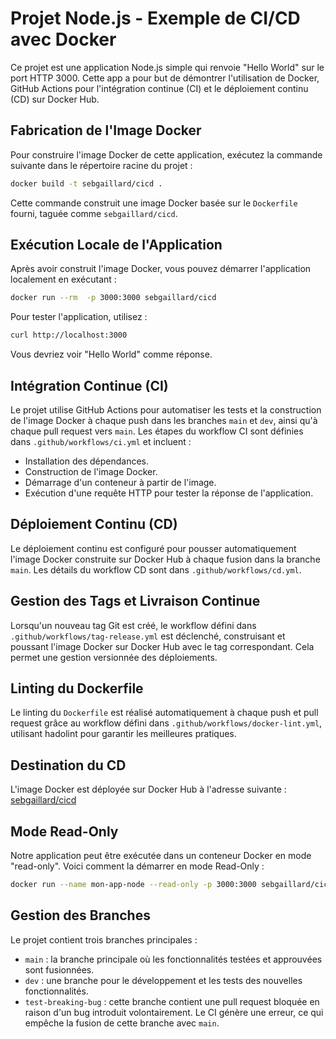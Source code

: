 # Projet Node.js - Exemple de CI/CD avec Docker

Ce projet est une application Node.js simple qui renvoie "Hello World" sur le port HTTP 3000. Cette app a pour but de démontrer l'utilisation de Docker, GitHub Actions pour l'intégration continue (CI) et le déploiement continu (CD) sur Docker Hub.

## Fabrication de l'Image Docker

Pour construire l'image Docker de cette application, exécutez la commande suivante dans le répertoire racine du projet :

```bash
docker build -t sebgaillard/cicd .
```

Cette commande construit une image Docker basée sur le `Dockerfile` fourni, taguée comme `sebgaillard/cicd`.

## Exécution Locale de l'Application

Après avoir construit l'image Docker, vous pouvez démarrer l'application localement en exécutant :

```bash
docker run --rm  -p 3000:3000 sebgaillard/cicd
```

Pour tester l'application, utilisez :

```bash
curl http://localhost:3000
```

Vous devriez voir "Hello World" comme réponse.

## Intégration Continue (CI)

Le projet utilise GitHub Actions pour automatiser les tests et la construction de l'image Docker à chaque push dans les branches `main` et `dev`, ainsi qu'à chaque pull request vers `main`. Les étapes du workflow CI sont définies dans `.github/workflows/ci.yml` et incluent :

- Installation des dépendances.
- Construction de l'image Docker.
- Démarrage d'un conteneur à partir de l'image.
- Exécution d'une requête HTTP pour tester la réponse de l'application.

## Déploiement Continu (CD)

Le déploiement continu est configuré pour pousser automatiquement l'image Docker construite sur Docker Hub à chaque fusion dans la branche `main`. Les détails du workflow CD sont dans `.github/workflows/cd.yml`.

## Gestion des Tags et Livraison Continue

Lorsqu'un nouveau tag Git est créé, le workflow défini dans `.github/workflows/tag-release.yml` est déclenché, construisant et poussant l'image Docker sur Docker Hub avec le tag correspondant. Cela permet une gestion versionnée des déploiements.

## Linting du Dockerfile

Le linting du `Dockerfile` est réalisé automatiquement à chaque push et pull request grâce au workflow défini dans `.github/workflows/docker-lint.yml`, utilisant hadolint pour garantir les meilleures pratiques.

## Destination du CD

L'image Docker est déployée sur Docker Hub à l'adresse suivante : [sebgaillard/cicd](https://hub.docker.com/r/sebgaillard/cicd/)

## Mode Read-Only

Notre application peut être exécutée dans un conteneur Docker en mode "read-only". Voici comment la démarrer en mode Read-Only :

```bash
docker run --name mon-app-node --read-only -p 3000:3000 sebgaillard/cicd
```

## Gestion des Branches

Le projet contient trois branches principales :

-   `main` : la branche principale où les fonctionnalités testées et approuvées sont fusionnées.
-   `dev` : une branche pour le développement et les tests des nouvelles fonctionnalités.
-   `test-breaking-bug` : cette branche contient une pull request bloquée en raison d'un bug introduit volontairement. Le CI génère une erreur, ce qui empêche la fusion de cette branche avec `main`.
